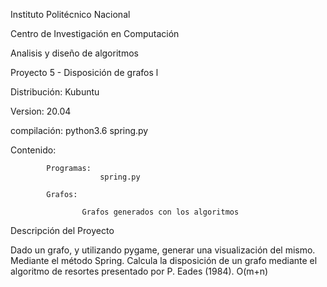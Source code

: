 Instituto Politécnico Nacional 

Centro de Investigación en Computación 

Analisis y diseño de algoritmos 

Proyecto 5 - Disposición de grafos l

Distribución: Kubuntu 

Version: 20.04 

compilación: python3.6 spring.py

Contenido: 

            Programas:
                        spring.py

            Grafos:

                    Grafos generados con los algoritmos


Descripción del Proyecto

Dado un grafo, y utilizando pygame, generar una visualización del mismo. Mediante el método Spring. Calcula la disposición de un grafo mediante el algoritmo de resortes presentado por P. Eades (1984). O(m+n)
